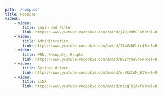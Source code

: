 ```yaml
---
path: '/hospice'
title: Hospice
videos:
    - video:
        title: Login and Filter
        link: https://www.youtube-nocookie.com/embed/jI0_QdMBF6M?rel=0
    - video:
        title: Administration
        link: https://www.youtube-nocookie.com/embed/17mZw6GLir4?rel=0 
    - video:
        title: PRN, Resupply, Graphs
        link: https://www.youtube-nocookie.com/embed/N8IYyhev4oo?rel=0
    - video:
        title: Syringe driver
        link: https://www.youtube-nocookie.com/embed/u-XkkIoM_EI?rel=0
    - video:
        title: LINX
        link: https://www.youtube-nocookie.com/embed/mizqlRIAxfs?rel=0
---
```

